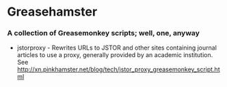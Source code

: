 Greasehamster
=============

### A collection of Greasemonkey scripts; well, one, anyway

* jstorproxy - Rewrites URLs to JSTOR and other sites containing journal articles to use a proxy, generally provided by an academic institution.  See <http://xn.pinkhamster.net/blog/tech/jstor_proxy_greasemonkey_script.html>

